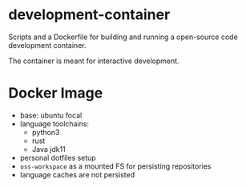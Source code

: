 # development-container

Scripts and a Dockerfile for building and running a open-source code
development container.

The container is meant for interactive development.

# Docker Image

* base: ubuntu focal
* language toolchains:
    * python3
    * rust
    * Java jdk11
* personal dotfiles setup
* `oss-workspace` as a mounted FS for persisting repositories
* language caches are not persisted
